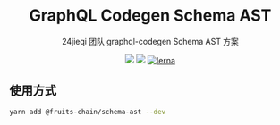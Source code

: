 <h1 align="center">GraphQL Codegen Schema AST</h1>

<div align="center">
24jieqi 团队 graphql-codegen Schema AST 方案
</div>

[schema-ast]: https://www.npmjs.com/package/@fruits-chain/schema-ast

<div align="center">

[![](https://img.shields.io/npm/v/@fruits-chain/schema-ast)][schema-ast]
[![](https://img.shields.io/npm/dm/@fruits-chain/schema-ast.svg)][schema-ast]
[![lerna](https://img.shields.io/badge/maintained%20with-lerna-cc00ff.svg)](https://lerna.js.org/)

</div>

## 使用方式

```bash
yarn add @fruits-chain/schema-ast --dev
```
